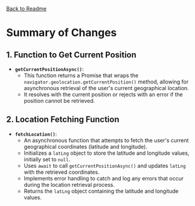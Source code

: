 [Back to Readme](Readme.md)

# Summary of Changes

## 1. Function to Get Current Position
- **`getCurrentPositionAsync()`**:
    - This function returns a Promise that wraps the `navigator.geolocation.getCurrentPosition()` method, allowing for asynchronous retrieval of the user's current geographical location.
    - It resolves with the current position or rejects with an error if the position cannot be retrieved.

## 2. Location Fetching Function
- **`fetchLocation()`**:
    - An asynchronous function that attempts to fetch the user's current geographical coordinates (latitude and longitude).
    - Initializes a `latLng` object to store the latitude and longitude values, initially set to `null`.
    - Uses `await` to call `getCurrentPositionAsync()` and updates `latLng` with the retrieved coordinates.
    - Implements error handling to catch and log any errors that occur during the location retrieval process.
    - Returns the `latLng` object containing the latitude and longitude values.
